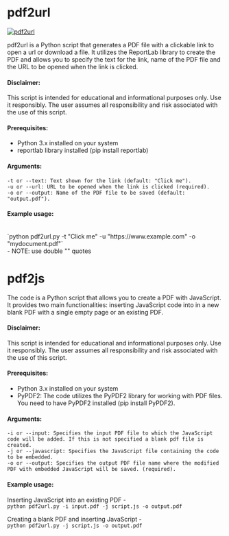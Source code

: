# pdf2url

<a href="https://streamable.com/arr12g" title="pdf2url"><img src="https://github.com/ATTACKnDEFEND/pdf2url/blob/main/images/pdf2url.png" alt="pdf2url" /></a>

pdf2url is a Python script that generates a PDF file with a clickable link to open a url or download a file. It utilizes the ReportLab library to create the PDF and allows you to specify the text for the link, name of the PDF file and the URL to be opened when the link is clicked.

#### Disclaimer:
This script is intended for educational and informational purposes only. Use it responsibly. The user assumes all responsibility and risk associated with the use of this script.

#### Prerequisites:
- Python 3.x installed on your system
- reportlab library installed (pip install reportlab)

#### Arguments:
```
-t or --text: Text shown for the link (default: "Click me").
-u or --url: URL to be opened when the link is clicked (required).
-o or --output: Name of the PDF file to be saved (default: "output.pdf").
```
#### Example usage:
<br />
`python pdf2url.py -t "Click me" -u "https://www.example.com" -o "mydocument.pdf"`<br />
- NOTE: use double "" quotes

# pdf2js

The code is a Python script that allows you to create a PDF with JavaScript. It provides two main functionalities: inserting JavaScript code into in a new blank PDF with a single empty page or an existing PDF.

#### Disclaimer:
This script is intended for educational and informational purposes only. Use it responsibly. The user assumes all responsibility and risk associated with the use of this script.

#### Prerequisites:
- Python 3.x installed on your system
- PyPDF2: The code utilizes the PyPDF2 library for working with PDF files. You need to have PyPDF2 installed (pip install PyPDF2).

#### Arguments:
```
-i or --input: Specifies the input PDF file to which the JavaScript code will be added. If this is not specified a blank pdf file is created.
-j or --javascript: Specifies the JavaScript file containing the code to be embedded.
-o or --output: Specifies the output PDF file name where the modified PDF with embedded JavaScript will be saved. (required).
```
#### Example usage:

Inserting JavaScript into an existing PDF -
<br />
`python pdf2url.py -i input.pdf -j script.js -o output.pdf`<br />

Creating a blank PDF and inserting JavaScript -
<br />
`python pdf2url.py -j script.js -o output.pdf`<br />



